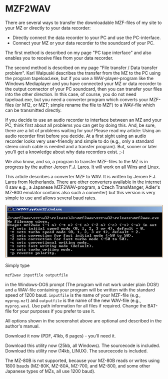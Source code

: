 # MZF2WAV
There are several ways to transfer the downloadable MZF-files of my site to
your MZ or directly to your data recorder:

- Directly connect the data recorder to your PC and use the PC-interface.
- Connect your MZ or your data recorder to the soundcard of your PC.

The first method is described on my page "PC tape interface" and also enables
you to receive files from your data recorder.

The second method is described on my page "File transfer / Data transfer
problem". Karl Walpuski describes the transfer from the MZ to the PC using the
program tapeload.exe, but if you use a WAV-player-program like the Windows
Mediaplayer and you have connected your MZ or data recorder to the output
connector of your PC soundcard, then you can transfer your files into the other
direction. In this case, of course, you do not need tapeload.exe, but you need
a converter program which converts your MZF-files (or M12, or MZT; simple
rename the file to MZF) to a WAV-file which can be transmitted directly.

If you decide to use an audio recorder to interface between an MZ and your PC,
think first about all problems you can get by doing this. And, be sure, there
are a lot of problems waiting for you! Please read my article: Using an audio
recorder first before you decide. At a first sight using an audio recorder
looks very user-friendly and simple to do (e.g., only a standard stereo cinch
cable is needed and a transfer program). But, sooner or later you'll get a
knowledge about why data recorders exist. ;-)

We also know, and so, a program to transfer MZF-files to the MZ is in progress
by the author Jeroen F.J. Laros. It will work on all Wins and Linux.

This article describes a converter MZF to WAV. It is written by Jeroen F.J.
Laros from Netherlands. There are other converters available in the internet (I
saw e.g., a Japanese MZF2WAV-program, a Czech TransManger, Adler's MZ-800
emulator contains also such a converter) but this version is very simple to use
and allows several baud rates.

![The help screen of MZF2WAV](doc/mzf2wavs1.gif)

Simply type

    mzf2wav inputfile outputfile

in the Windows-DOS prompt (The program will not work under plain DOS!) and a
WAV-file containing your program will be written with the standard speed of
1200 baud. `inputfile` is the name of your MZF-file (e.g., `myprog.mzf`) and
`outputfile` is the name of the new WAV-file (e.g., `myprog.wav`). Use path
information for all files if required. Change the BAT-file for your purposes if
you prefer to use it.

All options shown in the screenshot above are optional and described in the
author's manual.

Download it now (PDF, 41kb, 6 pages) - you'll need it.

Download this utility now (25kb, all Windows). The sourcecode is included.
Download this utility now (14kb, LINUX). The sourcecode is included.

The MZ-80B is not supported, because your MZ-80B reads or writes using 1800
bauds (MZ-80K, MZ-80A, MZ-700, and MZ-800, and some other Japanese types of
MZs, all use 1200 baud).
